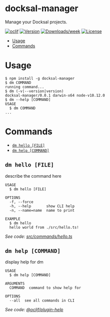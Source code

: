 docksal-manager
===============

Manage your Docksal projects.

[![oclif](https://img.shields.io/badge/cli-oclif-brightgreen.svg)](https://oclif.io)
[![Version](https://img.shields.io/npm/v/docksal-manager.svg)](https://npmjs.org/package/docksal-manager)
[![Downloads/week](https://img.shields.io/npm/dw/docksal-manager.svg)](https://npmjs.org/package/docksal-manager)
[![License](https://img.shields.io/npm/l/docksal-manager.svg)](https://github.com/twfahey1/docksal-manager/blob/master/package.json)

<!-- toc -->
* [Usage](#usage)
* [Commands](#commands)
<!-- tocstop -->
# Usage
<!-- usage -->
```sh-session
$ npm install -g docksal-manager
$ dm COMMAND
running command...
$ dm (-v|--version|version)
docksal-manager/0.0.1 darwin-x64 node-v10.12.0
$ dm --help [COMMAND]
USAGE
  $ dm COMMAND
...
```
<!-- usagestop -->
# Commands
<!-- commands -->
* [`dm hello [FILE]`](#dm-hello-file)
* [`dm help [COMMAND]`](#dm-help-command)

## `dm hello [FILE]`

describe the command here

```
USAGE
  $ dm hello [FILE]

OPTIONS
  -f, --force
  -h, --help       show CLI help
  -n, --name=name  name to print

EXAMPLE
  $ dm hello
  hello world from ./src/hello.ts!
```

_See code: [src/commands/hello.ts](https://github.com/twfahey1/docksal-manager/blob/v0.0.1/src/commands/hello.ts)_

## `dm help [COMMAND]`

display help for dm

```
USAGE
  $ dm help [COMMAND]

ARGUMENTS
  COMMAND  command to show help for

OPTIONS
  --all  see all commands in CLI
```

_See code: [@oclif/plugin-help](https://github.com/oclif/plugin-help/blob/v2.1.6/src/commands/help.ts)_
<!-- commandsstop -->
